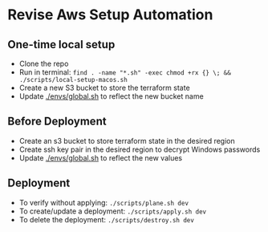 # Revise Aws Setup Automation

## One-time local setup

* Clone the repo
* Run in terminal: `find . -name "*.sh" -exec chmod +rx {} \; && ./scripts/local-setup-macos.sh`
* Create a new S3 bucket to store the terraform state
* Update [./envs/global.sh](./envs/global.sh) to reflect the new bucket name

## Before Deployment

* Create an s3 bucket to store terraform state in the desired region
* Create ssh key pair in the desired region to decrypt Windows passwords
* Update [./envs/global.sh](./envs/global.sh) to reflect the new values

## Deployment

* To verify without applying: `./scripts/plane.sh dev`
* To create/update a deployment: `./scripts/apply.sh dev`
* To delete the deployment: `./scripts/destroy.sh dev`
